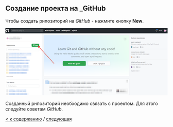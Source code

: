 ## Создание проекта на _GitHub

Чтобы создать рипозиторий на _GitHub_ - нажмите кнопку **New**.

![](./картинка/PHP.5.6.2.png)

Созданный рнпозиторий необходимо связать с проектом. Для этого следуйте советам _GitHub_.

[< к содержанию](readme.md) / [следующая](./Команды.md)